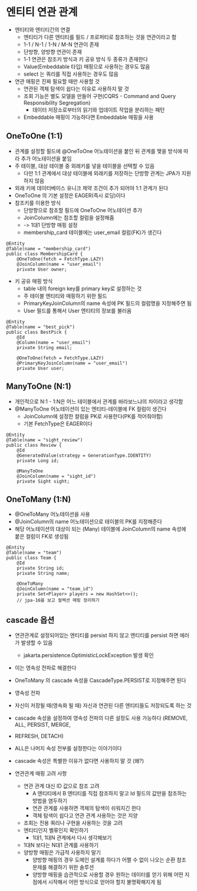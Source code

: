 # 엔티티 연관 관계

* 엔티티와 엔티티간의 연결
  * 엔티티가 다른 엔티티를 필드 / 프로퍼티로 참조하는 것을 연관이라고 함
  * 1-1 / N-1 / 1-N / M-N 연관이 존재
  * 단방향, 양방향 연관이 존재
  * 1-1 연관은 참조키 방식과 키 공유 방식 두 종류가 존재한다
  * Value(Embeddable 타입) 매핑으로 사용하는 경우도 많음
  * select 는 쿼리를 직접 사용하는 경우도 많음 
* 연관 매핑은 진짜 필요할 때만 사용할 것
  * 연관된 객체 탐색이 쉽다는 이유로 사용하지 말 것
  * 조회 기능은 별도 모델을 만들어 구현(CQRS - Command and Query Responsibility Segregation)
    * 데이터 저장소로부터의 읽기와 업데이트 작업을 분리하는 패턴
  * Embeddable 매핑이 가능하다면 Embeddable 매핑을 사용

## OneToOne (1:1)
* 관계를 설정할 필드에 @OneToOne 어노테이션을 붙인 뒤 관계를 맺을 방식에 따라 추가 어노테이션을 붙임
* 주 테이블, 대상 테이블 중 외래키를 넣을 테이블을 선택할 수 있음
  * 다만 1:1 관계에서 대상 테이블에 외래키를 저장하는 단방향 관계는 JPA가 지원하지 않음
* 외래 키에 데이터베이스 유니크 제약 조건이 추가 되어야 1:1 관계가 된다
* OneToOne 의 기본 설정은 EAGER(즉시 로딩)이다
* 참조키를 이용한 방식
  * 단방향으로 참조할 필드에 OneToOne 어노테이션 추가
  * JoinColumn에는 참조할 컬럼을 설정해줌
  * -> 1대1 단방향 매핑 설정
  * membership_card 테이블에는 user_email 컬럼(FK)가 생긴다
```
@Entity
@Table(name = "membership_card")
public class MembershipCard {
    @OneToOne(fetch = FetchType.LAZY)
    @JoinColumn(name = "user_email")
    private User owner;
```
* 키 공유 매핑 방식
  * table 내의 foreign key를 primary key로 설정하는 것
  * 주 테이블 엔티티와 매핑하기 위한 필드
  * PrimaryKeyJoinColumn의 name 속성에 PK 필드의 컬럼명을 지정해주면 됨
  * User 필드를 통해서 User 엔티티의 정보를 불러옴
```
@Entity
@Table(name = "best_pick")
public class BestPick {
    @Id
    @Column(name = "user_email")
    private String email;

    @OneToOne(fetch = FetchType.LAZY)
    @PrimaryKeyJoinColumn(name = "user_email")
    private User user;
```

## ManyToOne (N:1)
* 개인적으로 N:1 - 1:N은 어느 테이블에서 관계를 바라보느냐의 차이라고 생각함
* @ManyToOne 어노테이션이 있는 엔티티-테이블에 FK 컬럼이 생긴다
  * JoinColumn에 설정한 컬럼을 PK로 사용한다(PK를 적어줘야함)
  * 기본 FetchType은 EAGER이다
```
@Entity
@Table(name = "sight_review")
public class Review {
    @Id
    @GeneratedValue(strategy = GenerationType.IDENTITY)
    private Long id;

    @ManyToOne
    @JoinColumn(name = "sight_id")
    private Sight sight;
```  

## OneToMany (1:N)
* @OneToMany 어노테이션을 사용
* @JoinColumn의 name 어노테이션으로 테이블의 PK를 지정해준다
* 해당 어노테이션의 대상이 되는 (Many) 테이블에 JoinColumn의 name 속성에 붙은 컬럼이 FK로 생성됨
```
@Entity
@Table(name = "team")
public class Team {
    @Id
    private String id;
    private String name;

    @OneToMany
    @JoinColumn(name = "team_id")
    private Set<Player> players = new HashSet<>();
    // jpa-16을 보고 컬렉션 매핑 정리하기
``` 

## cascade 옵션
* 연관관계로 설정되어있는 엔티티를 persist 하지 않고 엔티티를 persist 하면 에러가 발생할 수 있음
  * jakarta.persistence.OptimisticLockException 발생 확인
* 이는 영속성 전파로 해결한다
* OneToMany 의 cascade 속성을 CascadeType.PERSIST로 지정해주면 된다

* 영속성 전파
* 자신이 저장될 때(영속화 될 때) 자신과 연관된 다른 엔티티들도 저장되도록 하는 것
* cascade 속성을 설정하여 영속성 전파의 다른 설정도 사용 가능하다 (REMOVE, ALL, PERSIST, MERGE,
* REFRESH, DETACH)
* ALL은 나머지 속성 전부를 설정한다는 이야기이다
* cascade 속성은 특별한 이유가 없다면 사용하지 말 것 (왜?)
* 연관관계 매핑 고려 사항
  * 연관 관계 대신 ID 값으로 참조 고려
    * A 엔티티에서 B 엔티티를 직접 참조하지 말고 Id 필드의 값만을 참조하는 방법을 염두하기
    * 연관 관계를 사용하면 객체의 탐색이 쉬워지긴 한다
    * 객체 탐색이 쉽다고 연관 관계 사용하는 것은 지양
  * 조회는 전용 쿼리나 구현을 사용하는 것을 고려
  * 엔티티인지 벨류인지 확인하기
    * 1대1, 1대N 관계에서 다시 생각해보기
  * 1대N 보다는 N대1 관계를 사용하기
  * 양방향 매핑은 가급적 사용하지 말기
    * 양방향 매핑의 경우 도메인 설계를 하다가 어쩔 수 없이 나오는 순환 참조 문제를 해결하기 위한 솔루션
    * 양방향 매핑을 습관적으로 사용할 경우 원하는 데이터를 얻기 위해 어떤 지점에서 시작해서 어떤 방식으로 얻어야 할지 불명확해지게 됨
     